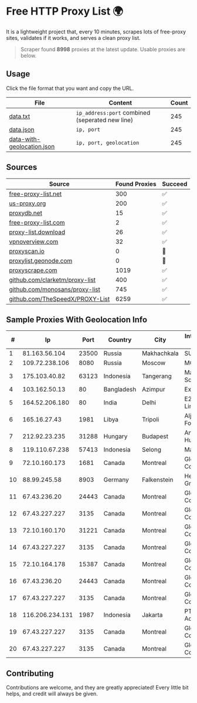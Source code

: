
# Free HTTP Proxy List 🌍

It is a lightweight project that, every 10 minutes, scrapes lots of free-proxy sites, validates if it works, and serves a clean proxy list.


> Scraper found **8998** proxies at the latest update. Usable proxies are below.

## Usage

Click the file format that you want and copy the URL.


|File|Content|Count|
|----|-------|-----|
|[data.txt](https://raw.githubusercontent.com/themiralay/Proxy-List-World/master/data.txt)|`ip_address:port` combined (seperated new line)|245|
|[data.json](https://raw.githubusercontent.com/themiralay/Proxy-List-World/master/data.json)|`ip, port`|245|
|[data-with-geolocation.json](https://raw.githubusercontent.com/themiralay/Proxy-List-World/master/data-with-geolocation.json)|`ip, port, geolocation`|245|

## Sources

|Source|Found Proxies|Succeed|
|------|-------------|-------|
|[free-proxy-list.net](https://free-proxy-list.net)|300|✅|
|[us-proxy.org](https://www.us-proxy.org)|200|✅|
|[proxydb.net](http://proxydb.net)|15|✅|
|[free-proxy-list.com](https://free-proxy-list.com/?page=&port=&type%5B%5D=http&type%5B%5D=https&up_time=0&search=Search)|2|✅|
|[proxy-list.download](https://www.proxy-list.download/HTTP)|26|✅|
|[vpnoverview.com](https://vpnoverview.com/privacy/anonymous-browsing/free-proxy-servers)|32|✅|
|[proxyscan.io](https://www.proxyscan.io)|0|🚫|
|[proxylist.geonode.com](https://proxylist.geonode.com/api/proxy-list?limit=300&page=1&sort_by=lastChecked&sort_type=desc&protocols=http,https)|0|🚫|
|[proxyscrape.com](https://api.proxyscrape.com/v2/?request=displayproxies&protocol=http&timeout=10000&country=all&ssl=all&anonymity=all)|1019|✅|
|[github.com/clarketm/proxy-list](https://raw.githubusercontent.com/clarketm/proxy-list/master/proxy-list-raw.txt)|400|✅|
|[github.com/monosans/proxy-list](https://raw.githubusercontent.com/monosans/proxy-list/main/proxies/http.txt)|745|✅|
|[github.com/TheSpeedX/PROXY-List](https://raw.githubusercontent.com/TheSpeedX/PROXY-List/master/http.txt)|6259|✅|


## Sample Proxies With Geolocation Info

|#|Ip|Port|Country|City|Internet Service Provider|
|-|--|----|-------|----|-------------------------|
|1|81.163.56.104|23500|Russia|Makhachkala|SUBNET05|
|2|109.72.238.106|8080|Russia|Moscow|MOSLINE|
|3|175.103.40.82|63123|Indonesia|Tangerang|Maxindo Mintra Solusi|
|4|103.162.50.13|80|Bangladesh|Azimpur|Exabyte Ltd.|
|5|164.52.206.180|80|India|Delhi|E2E Networks Limited|
|6|165.16.27.43|1981|Libya|Tripoli|Aljeel Aljadeed For Technology|
|7|212.92.23.235|31288|Hungary|Budapest|Antenna Hungaria|
|8|119.110.67.238|57413|Indonesia|Selong|Maxindo|
|9|72.10.160.173|1681|Canada|Montreal|GloboTech Communications|
|10|88.99.245.58|8903|Germany|Falkenstein|Hetzner Online GmbH|
|11|67.43.236.20|24443|Canada|Montreal|GloboTech Communications|
|12|67.43.227.227|3135|Canada|Montreal|GloboTech Communications|
|13|72.10.160.170|31221|Canada|Montreal|GloboTech Communications|
|14|67.43.227.227|3135|Canada|Montreal|GloboTech Communications|
|15|72.10.164.178|15387|Canada|Montreal|GloboTech Communications|
|16|67.43.236.20|24443|Canada|Montreal|GloboTech Communications|
|17|67.43.227.227|3135|Canada|Montreal|GloboTech Communications|
|18|116.206.234.131|1987|Indonesia|Jakarta|PT Cyberindo Aditama|
|19|67.43.227.227|3135|Canada|Montreal|GloboTech Communications|
|20|67.43.227.227|3135|Canada|Montreal|GloboTech Communications|



## Contributing

Contributions are welcome, and they are greatly appreciated! Every
little bit helps, and credit will always be given.

